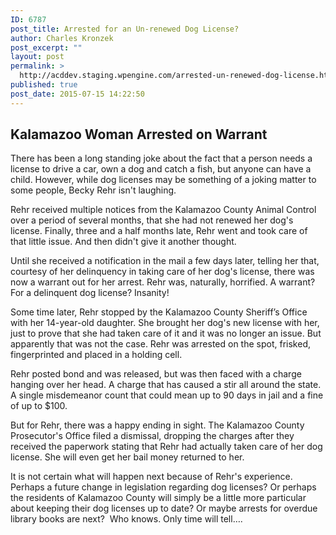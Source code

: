```yaml
---
ID: 6787
post_title: Arrested for an Un-renewed Dog License?
author: Charles Kronzek
post_excerpt: ""
layout: post
permalink: >
  http://acddev.staging.wpengine.com/arrested-un-renewed-dog-license.html
published: true
post_date: 2015-07-15 14:22:50
---
```

<h2>Kalamazoo Woman Arrested on Warrant</h2>
There has been a long standing joke about the fact that a person needs a license to drive a car, own a dog and catch a fish, but anyone can have a child. However, while dog licenses may be something of a joking matter to some people, Becky Rehr isn't laughing.<!--more-->

Rehr received multiple notices from the Kalamazoo County Animal Control over a period of several months, that she had not renewed her dog's license. Finally, three and a half months late, Rehr went and took care of that little issue. And then didn't give it another thought.

Until she received a notification in the mail a few days later, telling her that, courtesy of her delinquency in taking care of her dog's license, there was now a warrant out for her arrest. Rehr was, naturally, horrified. A warrant? For a delinquent dog license? Insanity!

Some time later, Rehr stopped by the Kalamazoo County Sheriff’s Office with her 14-year-old daughter. She brought her dog's new license with her, just to prove that she had taken care of it and it was no longer an issue. But apparently that was not the case. Rehr was arrested on the spot, frisked, fingerprinted and placed in a holding cell.

Rehr posted bond and was released, but was then faced with a charge hanging over her head. A charge that has caused a stir all around the state. A single misdemeanor count that could mean up to 90 days in jail and a fine of up to $100.

But for Rehr, there was a happy ending in sight. The Kalamazoo County Prosecutor's Office filed a dismissal, dropping the charges after they received the paperwork stating that Rehr had actually taken care of her dog license. She will even get her bail money returned to her.

It is not certain what will happen next because of Rehr's experience. Perhaps a future change in legislation regarding dog licenses? Or perhaps the residents of Kalamazoo County will simply be a little more particular about keeping their dog licenses up to date? Or maybe arrests for overdue library books are next?  Who knows. Only time will tell….